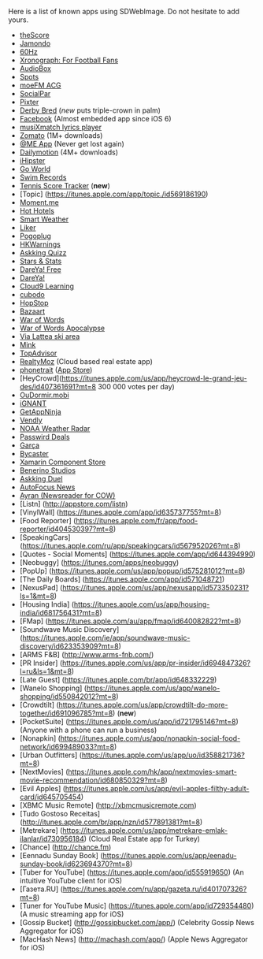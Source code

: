 Here is a list of known apps using SDWebImage.
Do not hesitate to add yours.
- [theScore](http://mobile.thescore.com)
- [Jamondo](https://itunes.apple.com/br/app/jamondo/id730187068)
- [60Hz](http://m2d2apps.com/60hz-for-ios7)
- [Xronograph: For Football Fans](http://www.xronograph.com)
- [AudioBox](http://appstore.com/icoretechinc/audiobox)
- [Spots](https://itunes.apple.com/app/spots-location-search-for/id568368743)
- [moeFM ACG](https://itunes.apple.com/us/app/meng-foufm-dai-ni-chang-xiang/id584640555?mt=8)
- [SocialPar](http://socialpar.com)
- [Pixter](http://pixter.in/)
- [Derby Bred](https://appsto.re/us/pl2LO.i) (*new* puts triple-crown in palm)
- [Facebook](https://itunes.apple.com/us/app/facebook/id284882215) (Almost embedded app since iOS 6)
- [musiXmatch lyrics player](https://itunes.apple.com/us/app/musixmatch-lyrics-player/id448278467?l=en&mt=8)
- [Zomato](https://itunes.apple.com/in/app/zomato/id434613896?mt=8) (1M+ downloads)
- [@ME App](https://itunes.apple.com/us/app/me-app/id675428660?ls=1&mt=8) (Never get lost again)
- [Dailymotion](https://itunes.apple.com/us/app/dailymotion-video-stream/id336978041) (4M+ downloads)
- [iHipster](https://itunes.apple.com/us/app/ihipster/id562859492)
- [Go World](https://itunes.apple.com/us/app/go-world-plus/id581593577)
- [Swim Records](https://itunes.apple.com/us/app/swim-records/id588420533)
- [Tennis Score Tracker](https://itunes.apple.com/us/app/tennis-score-tracker-free/id632261225) (**new**)
- [Topic] (https://itunes.apple.com/app/topic./id569186190)
- [Moment.me](https://itunes.apple.com/app/moment.me/id551340583?mt=8)
- [Hot Hotels](http://hot.co.uk)
- [Smart Weather](https://itunes.apple.com/us/app/smart-weather/id662949357?l=es&ls=1&mt=8)
- [Liker](https://itunes.apple.com/ca/app/liker-a-facebook-client/id543205771)
- [Pogoplug](https://itunes.apple.com/us/app/pogoplug/id306217576)
- [HKWarnings](https://itunes.apple.com/us/app/hkwarnings/id370901118)
- [Askking Quizz](https://itunes.apple.com/fr/app/askkingquizz/id547039149)
- [Stars & Stats](https://itunes.apple.com/us/app/stars-stats/id568043448)
- [DareYa! Free](https://itunes.apple.com/us/app/dare-ya!-free/id542098949)
- [DareYa!](https://itunes.apple.com/us/app/dare-ya!/id526882846)
- [Cloud9 Learning](https://itunes.apple.com/us/app/cloud9-learning/id527207186)
- [cubodo](https://itunes.apple.com/en/app/cubodo-path-moments-die-london/id509493671?mt=8)
- [HopStop](https://itunes.apple.com/us/app/hopstop/id303217144)
- [Bazaart](https://itunes.apple.com/us/app/bazaart/id515094775)
- [War of Words](https://itunes.apple.com/us/app/war-of-words-free/id395392584)
- [War of Words Apocalypse](https://itunes.apple.com/us/app/war-of-words-apocalypse/id508103291)
- [Via Lattea ski area](https://itunes.apple.com/us/app/via-lattea/id574253162)
- [Mink](http://itunes.com/apps/minkda/mink)
- [TopAdvisor](https://itunes.apple.com/us/app/id365337656)
- [RealtyMoz](http://jinibot.com/jinibot-llc-develops-cutting-edge-first-of-its-kind-real-estate-app-for-the-cloud/) (Cloud based real estate app)
- [phonetrait](http://apps.paulsteinhilber.de/phonetrait) ([App Store](http://itunes.apple.com/app/phonetrait/id479472176?ign-mpt=uo%3D6&mt=8))
- [HeyCrowd](https://itunes.apple.com/us/app/heycrowd-le-grand-jeu-des/id407361691?mt=8 300 000 votes per day)
- [OuDormir.mobi](https://itunes.apple.com/fr/app/ou-dormir/id419875144?mt=8)
- [iGNANT](https://itunes.apple.com/de/app/ignant/id500183975?mt=8)
- [GetAppNinja](http://getappninja.com)
- [Vendly](http://www.vend.ly)
- [NOAA Weather Radar](http://itunes.apple.com/WebObjects/MZStore.woa/wa/viewSoftware?id=486059426&mt=8)
- [Passwird Deals](https://itunes.apple.com/us/app/passwirddeals/id517165629)
- [Garça](https://itunes.apple.com/app/id594552266?mt=8)
- [Bycaster](https://itunes.apple.com/app/bycaster/id594950889)
- [Xamarin Component Store](http://components.xamarin.com/view/sdwebimage/)
- [Benerino Studios](http://www.BenerinoStudios.com)
- [Askking Duel](https://itunes.apple.com/app/id596771064)
- [AutoFocus News](https://itunes.apple.com/us/app/id588216268)
- [Ayran (Newsreader for COW)](https://itunes.apple.com/us/app/ayran-newsreader-for-cow/id523995658?mt=8)
- [Listn] (http://appstore.com/listn)
- [VinylWall] (https://itunes.apple.com/app/id635737755?mt=8)
- [Food Reporter] (https://itunes.apple.com/fr/app/food-reporter/id404530397?mt=8)
- [SpeakingCars] (https://itunes.apple.com/ru/app/speakingcars/id567952026?mt=8)
- [Quotes - Social Moments] (https://itunes.apple.com/app/id644394990)
- [Neobuggy] (https://itunes.com/apps/neobuggy)
- [PopUp] (https://itunes.apple.com/us/app/popup/id575281012?mt=8)
- [The Daily Boards] (https://itunes.apple.com/app/id571048721)
- [NexusPad] (https://itunes.apple.com/us/app/nexusapp/id573350231?ls=1&mt=8)
- [Housing India] (https://itunes.apple.com/us/app/housing-india/id681756431?mt=8)
- [FMap] (https://itunes.apple.com/au/app/fmap/id640082822?mt=8)
- [Soundwave Music Discovery] (https://itunes.apple.com/ie/app/soundwave-music-discovery/id623353909?mt=8)
- [ARMS F&B] (http://www.arms-fnb.com/)
- [PR Insider] (https://itunes.apple.com/us/app/pr-insider/id694847326?l=ru&ls=1&mt=8)
- [Late Guest] (https://itunes.apple.com/br/app/id648332229)
- [Wanelo Shopping] (https://itunes.apple.com/us/app/wanelo-shopping/id550842012?mt=8)
- [Crowdtilt] (https://itunes.apple.com/us/app/crowdtilt-do-more-together/id691096785?mt=8) (**new**)
- [PocketSuite] (https://itunes.apple.com/us/app/id721795146?mt=8) (Anyone with a phone can run a business)
- [Nonapkin] (https://itunes.apple.com/us/app/nonapkin-social-food-network/id699489033?mt=8)
- [Urban Outfitters] (https://itunes.apple.com/us/app/uo/id358821736?mt=8)
- [NextMovies] (https://itunes.apple.com/hk/app/nextmovies-smart-movie-recommendation/id680850329?mt=8)
- [Evil Apples] (https://itunes.apple.com/us/app/evil-apples-filthy-adult-card/id645705454)
- [XBMC Music Remote] (http://xbmcmusicremote.com)
- [Tudo Gostoso Receitas] (http://itunes.apple.com/br/app/nzn/id577891381?mt=8)
- [Metrekare] (https://itunes.apple.com/us/app/metrekare-emlak-ilanlar/id730956184) (Cloud Real Estate app for Turkey)
- [Chance] (http://chance.fm)
- [Eennadu Sunday Book] (https://itunes.apple.com/us/app/eenadu-sunday-book/id623694370?mt=8)
- [Tuber for YouTube] (https://itunes.apple.com/app/id555919650) (An intuitive YouTube client for iOS)
- [Газета.RU] (https://itunes.apple.com/ru/app/gazeta.ru/id401707326?mt=8)
- [Tuner for YouTube Music] (https://itunes.apple.com/app/id729354480) (A music streaming app for iOS)
- [Gossip Bucket] (http://gossipbucket.com/app/) (Celebrity Gossip News Aggregator for iOS)
- [MacHash News] (http://machash.com/app/) (Apple News Aggregator for iOS)